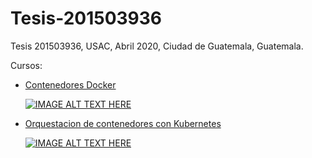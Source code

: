 # Tesis-201503936
Tesis 201503936, USAC, Abril 2020, Ciudad de Guatemala, Guatemala.

Cursos:
- [Contenedores Docker](/Docker)

   [![IMAGE ALT TEXT HERE](https://www.docker.com/sites/default/files/social/docker_facebook_share.png)](/Docker)

- [Orquestacion de contenedores con Kubernetes](/Kubernetes)

   [![IMAGE ALT TEXT HERE](https://kubernetes.io/images/kubernetes-horizontal-color.png)](/Kubernetes)
